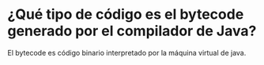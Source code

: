 # ¿Qué tipo de código es el bytecode generado por el compilador de Java?
El bytecode es código binario interpretado por la máquina virtual de java.
